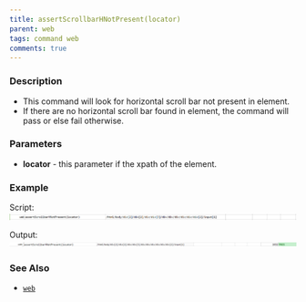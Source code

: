 ```yaml
---
title: assertScrollbarHNotPresent(locator)
parent: web
tags: command web
comments: true
---
```


### Description

- This command will look for horizontal scroll bar not present in element.
- If there are no horizontal scroll bar found in element, the command will pass or else fail otherwise.

### Parameters

- **locator** - this parameter if the xpath of the element.

### Example

Script:<br/>
![](image/assertScrollbarHNotPresent_01.png)

Output:<br/>
![](image/assertScrollbarHNotPresent_02.png)

### See Also

- [`web`](index.html)
